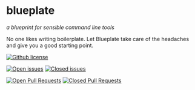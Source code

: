 # blueplate
*a blueprint for sensible command line tools*

No one likes writing boilerplate. Let Blueplate take care of the headaches and give you a good starting point.

[![Github license](https://img.shields.io/github/license/lawnmowerlatte/blueplate.svg "Github license")](https://github.com/lawnmowerlatte/blueplate/blob/master/LICENSE)

[![Open issues](https://img.shields.io/github/issues/lawnmowerlatte/blueplate.svg "Open issues")](https://github.com/lawnmowerlatte/blueplate/issues)
[![Closed issues](https://img.shields.io/github/issues-closed/lawnmowerlatte/blueplate.svg "Closed issues")](https://github.com/lawnmowerlatte/blueplate/issues?utf8=✓&q=is%3Aissue+is%3Aclosed)

[![Open Pull Requests](https://img.shields.io/github/issues-pr/lawnmowerlatte/blueplate.svg "Open Pull Requests")](https://github.com/lawnmowerlatte/blueplate/pulls)
[![Closed Pull Requests](https://img.shields.io/github/issues-pr-closed/lawnmowerlatte/blueplate.svg "Closed Pull Requests")](https://github.com/lawnmowerlatte/blueplate/pulls?utf8=✓&q=is%3Apr+is%3Aclosed)